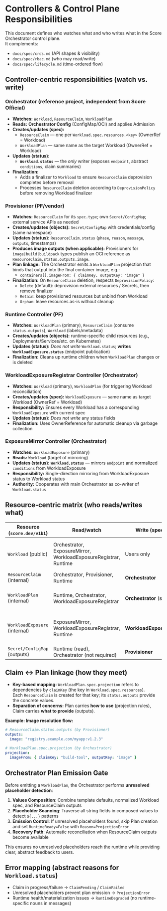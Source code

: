 
# Controllers & Control Plane Responsibilities

This document defines who watches what and who writes what in the Score Orchestrator control plane.  
It complements:
- `docs/spec/crds.md` (API shapes & visibility)
- `docs/spec/rbac.md` (who may read/write)
- `docs/spec/lifecycle.md` (time-ordered flow)

## Controller-centric responsibilities (watch vs. write)

### Orchestrator (reference project, independent from Score Official)
- **Watches:** `Workload`, `ResourceClaim`, `WorkloadPlan`
- **Reads:** **Orchestrator Config** (ConfigMap/OCI) and applies Admission
- **Creates/updates (spec):**
  - `ResourceClaim` — one per `Workload.spec.resources.<key>` (OwnerRef = Workload)
  - `WorkloadPlan` — same name as the target Workload (OwnerRef = Workload)
- **Updates (status):**
  - **`Workload.status`** — the *only* writer (exposes `endpoint`, abstract `conditions`, claim summaries)
- **Finalization:**
  - Adds a finalizer to `Workload` to ensure `ResourceClaim` deprovision completes before removal
  - Processes `ResourceClaim` deletion according to `DeprovisionPolicy` before removing Workload finalizer

### Provisioner (PF/vendor)
- **Watches:** `ResourceClaim` for its `spec.type`; own `Secret/ConfigMap`; external service APIs as needed
- **Creates/updates (objects):** `Secret/ConfigMap` with credentials/config (same namespace)
- **Updates (status):** `ResourceClaim.status` (`phase`, `reason`, `message`, `outputs`, timestamps)
- **Produces image outputs (when applicable):** Provisioners for `image|build|buildpack` types publish an OCI reference as `ResourceClaim.status.outputs.image`.
- **Plan linkage:** The Orchestrator emits a `WorkloadPlan` projection that binds that output into the final container image, e.g.:
  - `containers[].imageFrom: { claimKey, outputKey: "image" }`
- **Finalization:** On `ResourceClaim` deletion, respects `DeprovisionPolicy`:
  - `Delete` (default): deprovision external resources / Secrets, then remove finalizer
  - `Retain`: keep provisioned resources but unbind from Workload
  - `Orphan`: leave resources as-is without cleanup

### Runtime Controller (PF)
- **Watches:** `WorkloadPlan` (primary), `ResourceClaim` (consume `status.outputs`), `Workload` (labels/metadata)
- **Creates/updates (objects):** runtime-specific child resources (e.g., Deployments/Services/etc. on Kubernetes)
- **Updates (status):** *Does not write* `Workload.status`; **writes `WorkloadExposure.status`** (endpoint publication)
- **Finalization:** Cleans up runtime children when `WorkloadPlan` changes or is deleted

### WorkloadExposureRegistrar Controller (Orchestrator)
- **Watches:** `Workload` (primary), `WorkloadPlan` (for triggering Workload reconciliation)
- **Creates/updates (spec):** `WorkloadExposure` — same name as target Workload (OwnerRef = Workload)
- **Responsibility:** Ensures every Workload has a corresponding `WorkloadExposure` with current spec
- **Updates (status):** *Does not write* any status fields
- **Finalization:** Uses OwnerReference for automatic cleanup via garbage collection

### ExposureMirror Controller (Orchestrator)
- **Watches:** `WorkloadExposure` (primary)
- **Reads:** `Workload` (target of mirroring)
- **Updates (status):** **`Workload.status`** — mirrors `endpoint` and normalized `conditions` from WorkloadExposure
- **Responsibility:** Single-direction mirroring from WorkloadExposure status to Workload status
- **Authority:** Cooperates with main Orchestrator as co-writer of `Workload.status`

## Resource-centric matrix (who reads/writes what)

| Resource (`score.dev/v1b1`) | Read/watch                                 | Write (spec/create)           | Write (status)            | Notes |
|---|---|---|---|---|
| `Workload` (public)         | Orchestrator, ExposureMirror, WorkloadExposureRegistrar, Runtime | Users only                    | **Orchestrator + ExposureMirror** | Orchestrator attaches a finalizer; ExposureMirror handles endpoint/conditions |
| `ResourceClaim` (internal) | Orchestrator, Provisioner, Runtime       | **Orchestrator**              | **Provisioner**           | One per `resources.<key>` |
| `WorkloadPlan` (internal)   | Runtime, Orchestrator, WorkloadExposureRegistrar | **Orchestrator** (single writer) | —                      | Same name as Workload; OwnerRef = Workload |
| `WorkloadExposure` (internal) | ExposureMirror, WorkloadExposureRegistrar, Runtime | **WorkloadExposureRegistrar** | **Runtime Controllers**   | Same name as Workload; OwnerRef = Workload; hidden from users |
| `Secret/ConfigMap` (outputs) | Runtime (read), Orchestrator (not required) | **Provisioner**              | —                         | Same namespace; hidden from users |

## Claim ↔ Plan linkage (how they meet)
- **Key-based mapping:** `WorkloadPlan.spec.projection` refers to dependencies by `claimKey` (the key in `Workload.spec.resources`).  
  Each `ResourceClaim` is created for that key; its `status.outputs` provide the concrete values.
- **Separation of concerns:** Plan carries **how to use** (projection rules), Claim carries **what to provide** (outputs).

**Example: Image resolution flow:**
```yaml
# ResourceClaim.status.outputs (by Provisioner)
outputs:
  image: "registry.example.com/myapp:v1.2.3"

# WorkloadPlan.spec.projection (by Orchestrator)  
projection:
  imageFrom: { claimKey: "build-tool", outputKey: "image" }
```

## Orchestrator Plan Emission Gate

Before emitting a `WorkloadPlan`, the Orchestrator performs **unresolved placeholder detection**:

1. **Values Composition**: Combine template defaults, normalized Workload spec, and ResourceClaim outputs
2. **Placeholder Scanning**: Traverse all string fields in composed values to detect `${...}` patterns
3. **Emission Control**: If unresolved placeholders found, skip Plan creation and set `RuntimeReady=False` with `Reason=ProjectionError`
4. **Recovery Path**: Automatic reconciliation when ResourceClaim outputs become available

This ensures no unresolved placeholders reach the runtime while providing clear, abstract feedback to users.

## Error mapping (abstract reasons for `Workload.status`)
- Claim in progress/failure → `ClaimPending` / `ClaimFailed`
- Unresolved placeholders prevent plan emission → `ProjectionError`
- Runtime health/materialization issues → `RuntimeDegraded` (no runtime-specific nouns in messages)
